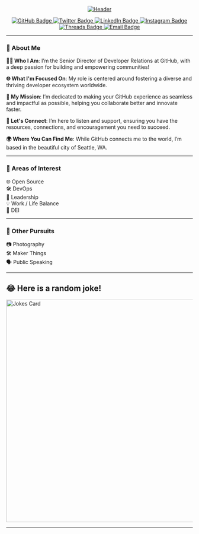 <p align="center">
  <a href="https://ashley.dev" target="_blank" rel="noopener noreferrer">
    <img src="https://i.ibb.co/FWHNpZy/OCTOCAT-1.jpg" alt="Header" />
  </a>
</p>
<p align="center">
  <a href="https://github.com/ashleymcnamara" target="_blank" rel="noopener noreferrer" onclick="window.open(this.href, '_blank'); return false;">
    <img src="https://img.shields.io/badge/GitHub-%2312100E.svg?&style=for-the-badge&logo=Github&logoColor=white" alt="GitHub Badge" />
  </a>
  <a href="https://twitter.com/ashleymcnamara" target="_blank" rel="noopener noreferrer" onclick="window.open(this.href, '_blank'); return false;">
    <img src="https://img.shields.io/badge/Twitter-%231DA1F2.svg?&style=for-the-badge&logo=twitter&logoColor=white" alt="Twitter Badge" />
  </a>
  <a href="https://www.linkedin.com/in/ashleymcnamara1/" target="_blank" rel="noopener noreferrer" onclick="window.open(this.href, '_blank'); return false;">
    <img src="https://img.shields.io/badge/LinkedIn-%230077B5.svg?&style=for-the-badge&logo=linkedin&logoColor=white" alt="LinkedIn Badge" />
  </a>
  <a href="https://www.instagram.com/ashley_n_willis/" target="_blank" rel="noopener noreferrer" onclick="window.open(this.href, '_blank'); return false;">
    <img src="https://img.shields.io/badge/Instagram-%23E4405F.svg?&style=for-the-badge&logo=Instagram&logoColor=white" alt="Instagram Badge" />
  </a>
  <a href="https://threads.net/@ashley_n_willis" target="_blank" rel="noopener noreferrer" onclick="window.open(this.href, '_blank'); return false;">
    <img src="https://img.shields.io/badge/Threads-%2346AEDA.svg?&style=for-the-badge&logo=Threads&logoColor=white" alt="Threads Badge" />
  </a>
  <a href="mailto:hello@ashley.dev" target="_blank" rel="noopener noreferrer" onclick="window.open(this.href, '_blank'); return false;">
    <img src="https://img.shields.io/badge/Email-%23D14836.svg?&style=for-the-badge&logo=Gmail&logoColor=white" alt="Email Badge" />
  </a>
</p>


---

### 🌟 About Me 
 **👩‍💼 Who I Am**: I’m the Senior Director of Developer Relations at GitHub, with a deep passion for building and empowering communities!
 
 **🌐 What I'm Focused On**: My role is centered around fostering a diverse and thriving developer ecosystem worldwide.
 
 **🚀 My Mission**: I’m dedicated to making your GitHub experience as seamless and impactful as possible, helping you collaborate better and innovate faster.
 
 **🤝 Let's Connect**: I’m here to listen and support, ensuring you have the resources, connections, and encouragement you need to succeed.
 
 **🌍 Where You Can Find Me**: While GitHub connects me to the world, I’m based in the beautiful city of Seattle, WA.

---

### 🌱 Areas of Interest 

🌐 Open Source  
🛠️ DevOps  
👑 Leadership  
💡 Work / Life Balance     
🌈 DEI  

---

### 🌈 Other Pursuits 

📷 Photography  
🛠️ Maker Things   
🗣️ Public Speaking  

---

## 😂 Here is a random joke!

<p style="text-align:left;">
  <img src="https://readme-jokes.vercel.app/api" alt="Jokes Card" width="600">
</p>


---

